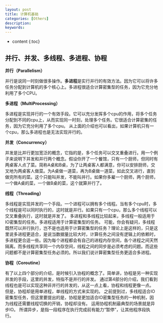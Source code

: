 ```yaml
---
layout: post
title: 计算机基础
categories: [Others]
description: 
keywords: 
---
```



* content
{:toc}




## 并行、并发、多线程、多进程、协程

**并行（Parallelism）**

并行是说同一时刻做很多操作。**多进程**是实行并行的有效方法。因为它可以将许多任务分配到计算机的多个核心上。多进程很适合计算密集型的任务，因为它充分地利用了多个CPU。

**多进程（MultiProcessing）**

多进程是实现并行的一个有效手段。它可以充分发挥多个cpu的作用，将多个任务分配到不同的cpu上，从而实现同一时刻，处理多个任务。它很适合计算密集的任务，因为它充分利用了多个cpu。
从上面的介绍也可以看出，如果计算机只有一个cpu，那么多进程也是无法实现并行的。

**并发（Concurrency）**

并发是比并行更加宽泛的概念，它指的是，多个任务可以交叉重叠进行。用一个例子来说明下并发和并行两个概念。假设你开了一个餐馆，只有一个厨师，但同时有两桌客人点了菜。简称A桌和B桌，为了让两桌客人都满意，你可以安排厨师，交叉地为两桌客人做菜。为A桌做一道菜，再为B桌做一道菜，如此交叉进行，直到做完所有的菜。这个只能叫并发，不能叫并行。如果你多雇一个厨师，两个厨师，一个做A桌的菜，一个做B桌的菜，这个就算并行了。

**线程（Threading）**

多线程是实现并发的一个手段。一个进程可以拥有多个线程。当有多个cpu时，多个线程是可以同时执行的，这时就是并行。如果只有一个cpu，那么多个线程可以交叉重叠执行，这时就是并发了。
多进程和多线程比较起来，多线程一般适用于IO密集型的任务。多进程适用于计算密集型的任务。
可能，你会有疑问，多线程既然可以并行执行，岂不是也适用于计算密集型的任务？理论上是这样的，只是这里说多进程更适合，是说当数据量比较大时，计算任务之间没有逻辑上的依赖时，多进程更合适一些。因为每个进程都会有自己的进程内存空间，各个进程之间天然隔离。而多线程共享同一个内存空间，线程之间的同步是必须考虑的问题。而这些问题都不是计算密集型任务必须的。所以我们说计算密集型任务更适合多进程。

**协程（Coroutine）**

有了以上四个部分的介绍，是时候引入协程的概念了。简单讲，协程是另一种实现并发的手段，这里的并发，特指不是并行的并发。
通过第4部分的介绍，我们看到线程也是可以实现这种非并行的并发的，从这一点上看，协程和线程更像一点。
但是，协程却是用单进程，单线程的方式来实现的。
之前提到过，多线程适合IO密集型任务，但这里要提出的是，协程是更加适合IO密集型任务的一种机制，因为线程还需要线程切换的开销，协程却没有。
运用协程机制最典型的场景就是异步IO。
所谓异步，是指一段程序在执行完成前有能力“暂停”，让其他程序段执行。